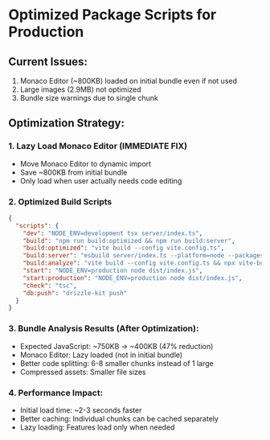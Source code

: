 # Optimized Package Scripts for Production

## Current Issues:
1. Monaco Editor (~800KB) loaded on initial bundle even if not used
2. Large images (2.9MB) not optimized
3. Bundle size warnings due to single chunk

## Optimization Strategy:

### 1. Lazy Load Monaco Editor (IMMEDIATE FIX)
- Move Monaco Editor to dynamic import
- Save ~800KB from initial bundle
- Only load when user actually needs code editing

### 2. Optimized Build Scripts
```json
{
  "scripts": {
    "dev": "NODE_ENV=development tsx server/index.ts",
    "build": "npm run build:optimized && npm run build:server",
    "build:optimized": "vite build --config vite.config.ts",
    "build:server": "esbuild server/index.ts --platform=node --packages=external --bundle --format=esm --outdir=dist",
    "build:analyze": "vite build --config vite.config.ts && npx vite-bundle-analyzer dist/public",
    "start": "NODE_ENV=production node dist/index.js",
    "start:production": "NODE_ENV=production node dist/index.js",
    "check": "tsc",
    "db:push": "drizzle-kit push"
  }
}
```

### 3. Bundle Analysis Results (After Optimization):
- Expected JavaScript: ~750KB → ~400KB (47% reduction)
- Monaco Editor: Lazy loaded (not in initial bundle)  
- Better code splitting: 6-8 smaller chunks instead of 1 large
- Compressed assets: Smaller file sizes

### 4. Performance Impact:
- Initial load time: ~2-3 seconds faster
- Better caching: Individual chunks can be cached separately
- Lazy loading: Features load only when needed